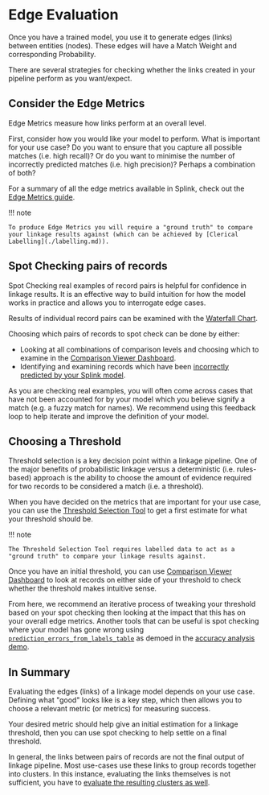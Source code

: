 # Edge Evaluation

Once you have a trained model, you use it to generate edges (links) between entities (nodes). These edges will have a Match Weight and corresponding Probability.

There are several strategies for checking whether the links created in your pipeline perform as you want/expect.

## Consider the Edge Metrics

Edge Metrics measure how links perform at an overall level.

First, consider how you would like your model to perform. What is important for your use case? Do you want to ensure that you capture all possible matches (i.e. high recall)? Or do you want to minimise the number of incorrectly predicted matches (i.e. high precision)? Perhaps a combination of both?

For a summary of all the edge metrics available in Splink, check out the [Edge Metrics guide](./edge_metrics.md).

!!! note

    To produce Edge Metrics you will require a "ground truth" to compare your linkage results against (which can be achieved by [Clerical Labelling](./labelling.md)).


## Spot Checking pairs of records

Spot Checking real examples of record pairs is helpful for confidence in linkage results. It is an effective way to build intuition for how the model works in practice and allows you to interrogate edge cases.

Results of individual record pairs can be examined with the [Waterfall Chart](../../charts/waterfall_chart.ipynb).

Choosing which pairs of records to spot check can be done by either:

- Looking at all combinations of comparison levels and choosing which to examine in the [Comparison Viewer Dashboard](../../charts/comparison_viewer_dashboard.ipynb).
- Identifying and examining records which have been [incorrectly predicted by your Splink model](../../demos/examples/duckdb/accuracy_analysis_from_labels_column.ipynb).

As you are checking real examples, you will often come across cases that have not been accounted for by your model which you believe signify a match (e.g. a fuzzy match for names). We recommend using this feedback loop to help iterate and improve the definition of your model.

## Choosing a Threshold

Threshold selection is a key decision point within a linkage pipeline. One of the major benefits of probabilistic linkage versus a deterministic (i.e. rules-based) approach is the ability to choose the amount of evidence required for two records to be considered a match (i.e. a threshold).

When you have decided on the metrics that are important for your use case, you can use the [Threshold Selection Tool](../../charts/threshold_selection_tool_from_labels_table.ipynb) to get a first estimate for what your threshold should be.

!!! note

    The Threshold Selection Tool requires labelled data to act as a "ground truth" to compare your linkage results against.

Once you have an initial threshold, you can use [Comparison Viewer Dashboard](../../charts/comparison_viewer_dashboard.ipynb) to look at records on either side of your threshold to check whether the threshold makes intuitive sense.

From here, we recommend an iterative process of tweaking your threshold based on your spot checking then looking at the impact that this has on your overall edge metrics. Another tools that can be useful is spot checking where your model has gone wrong using [`prediction_errors_from_labels_table`](../../api_docs/evaluation.md) as demoed in the [accuracy analysis demo](../../demos//examples/duckdb/accuracy_analysis_from_labels_column.ipynb).


## In Summary

Evaluating the edges (links) of a linkage model depends on your use case. Defining what "good" looks like is a key step, which then allows you to choose a relevant metric (or metrics) for measuring success.

Your desired metric should help give an initial estimation for a linkage threshold, then you can use spot checking to help settle on a final threshold.

In general, the links between pairs of records are not the final output of linkage pipeline. Most use-cases use these links to group records together into clusters. In this instance, evaluating the links themselves is not sufficient, you have to [evaluate the resulting clusters as well](./clusters/overview.md).